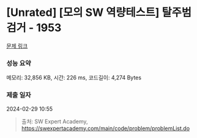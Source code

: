# [Unrated] [모의 SW 역량테스트] 탈주범 검거 - 1953 

[문제 링크](https://swexpertacademy.com/main/code/problem/problemDetail.do?contestProbId=AV5PpLlKAQ4DFAUq) 

### 성능 요약

메모리: 32,856 KB, 시간: 226 ms, 코드길이: 4,274 Bytes

### 제출 일자

2024-02-29 10:55



> 출처: SW Expert Academy, https://swexpertacademy.com/main/code/problem/problemList.do